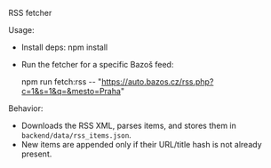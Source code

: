 RSS fetcher

Usage:

- Install deps: npm install
- Run the fetcher for a specific Bazoš feed:

  npm run fetch:rss -- "https://auto.bazos.cz/rss.php?c=1&s=1&q=&mesto=Praha"

Behavior:
- Downloads the RSS XML, parses items, and stores them in `backend/data/rss_items.json`.
- New items are appended only if their URL/title hash is not already present.
